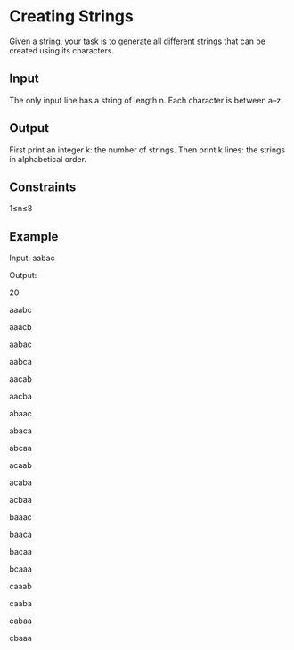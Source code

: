 # Creating Strings

Given a string, your task is to generate all different strings that can be created using its characters.

Input
--
The only input line has a string of length n. Each character is between a–z.

Output
--
First print an integer k: the number of strings. Then print k lines: the strings in alphabetical order.

Constraints
--
1≤n≤8

Example
--
Input:
aabac

Output:

20

aaabc

aaacb

aabac

aabca

aacab

aacba

abaac

abaca

abcaa

acaab

acaba

acbaa

baaac

baaca

bacaa

bcaaa

caaab

caaba

cabaa

cbaaa